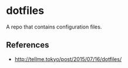 # dotfiles
A repo that contains configuration files.

## References
* http://tellme.tokyo/post/2015/07/16/dotfiles/
